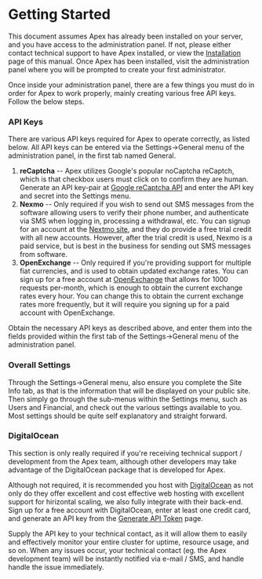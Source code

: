 
# Getting Started

This document assumes Apex has already been installed on your server, and you have access to the administration panel.  If not, please either contact technical support to have 
Apex installed, or view the [Installation](../installation.md) page of this manual.  Once Apex has been installed, visit the administration panel where 
you will be prompted to create your first administrator.

Once inside your administration panel, there are a few things you must do in order for Apex to work properly, mainly creating 
various free API keys.  Follow the below steps.


### API Keys

There are various API keys required for Apex to operate correctly, as listed below.  All API keys can be entered via the Settings->General menu of the 
administration panel, in the first tab named General.

1. **reCaptcha** -- Apex utilizes Google's popular noCaptcha reCaptch, which is that checkbox users must click on to confirm they are human.  Generate an API key-pair at [Google reCaptcha API](https://www.google.com/recaptcha/admin) and enter the API key and secret into the Settings menu.
2. **Nexmo** -- Only required if you wish to send out SMS messages from the software allowing users to verify their phone number, and authenticate via SMS when logging in, processing a withdrawal, etc.  You can signup for an account at the [Nextmo site](https://nexmo.com/), and they do provide a free trial credit with all new accounts.  However, after the trial credit is used, Nexmo is a paid service, but is best in the business for sending out SMS messages from software.
3. **OpenExchange** -- Only required if you're providing support for multiple fiat currencies, and is used to obtain updated exchange rates.  You can sign up for a free account at [OpenExchange](https://openexchange.org/) that allows for 1000 requests per-month, which is enough to obtain the current exchange rates every hour.  You can change this to obtain the current exchange rates more frequently, but it will require you signing up for a paid account with OpenExchange.

Obtain the necessary API keys as described above, and enter them into the fields provided within the first tab of the Settings->General menu of the administration panel.


### Overall Settings

Through the Settings->General menu, also ensure you complete the Site Info tab, as that is the information that will be displayed on your public site.  Then simply go through the 
sub-menus within the Settings menu, such as Users and Financial, and check out the various settings available to you.  Most settings should be 
quite self explanatory and straight forward.


### DigitalOcean

This section is only really required if you're receiving technical support / development from the Apex team, although other developers may 
take advantage of the DigitalOcean package that is developed for Apex.

Although not required, it is recommended you host with [DigitalOcean](https://digitalocean.com/) as not only do they offer excellent and 
cost effective web hosting with excellent support for hirizontal scaling, we also fully integrate with their back-end.  Sign up for a free account with DigitalOcean, 
enter at least one credit card, and generate an API key from the [Generate API Token](https://cloud.digitalocean.com/account/api/tokens/new) page.

Supply the API key to your technical contact, as it will allow them to easily and effectively monitor your entire cluster for uptime, resource usage, and so on.  When any issues occur, 
your technical contact (eg. the Apex development team) will be instantly notified via e-mail / SMS, and handle handle the issue immediately.

